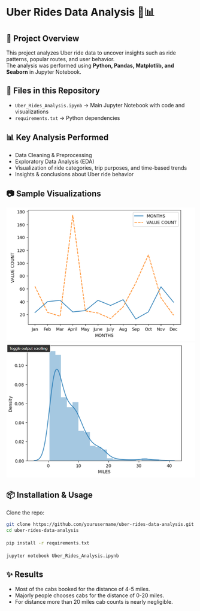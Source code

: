 # Uber Rides Data Analysis 🚖📊

## 📌 Project Overview
This project analyzes Uber ride data to uncover insights such as ride patterns, popular routes, and user behavior.  
The analysis was performed using **Python, Pandas, Matplotlib, and Seaborn** in Jupyter Notebook.

## 📂 Files in this Repository
- `Uber_Rides_Analysis.ipynb` → Main Jupyter Notebook with code and visualizations  
- `requirements.txt` → Python dependencies  


## 📊 Key Analysis Performed
- Data Cleaning & Preprocessing  
- Exploratory Data Analysis (EDA)  
- Visualization of ride categories, trip purposes, and time-based trends  
- Insights & conclusions about Uber ride behavior  

## 📷 Sample Visualizations
![image](https://github.com/kshitigambhir/uber-rides-data-analysis/blob/main/images/Screenshot%202025-09-03%20182407.png)
![image](https://github.com/kshitigambhir/uber-rides-data-analysis/blob/main/images/Screenshot%202025-09-03%20182341.png)


## 📦 Installation & Usage
Clone the repo:
```bash
git clone https://github.com/yourusername/uber-rides-data-analysis.git
cd uber-rides-data-analysis

pip install -r requirements.txt

jupyter notebook Uber_Rides_Analysis.ipynb
```

## ✨ Results
- Most of the cabs booked for the distance of 4-5 miles.
- Majorly people chooses cabs for the distance of 0-20 miles.
- For distance more than 20 miles cab counts is nearly negligible.
